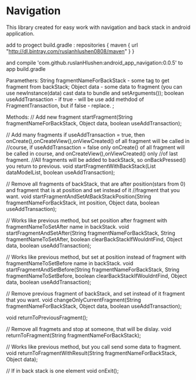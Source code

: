 # Navigation

This library created for easy work with navigation and back stack in android application.

add to progect build.gradle :
repositories {
        maven {
            url "http://dl.bintray.com/ruslanhlushen0808/maven"
        }
    }
    
and compile 'com.github.ruslanHlushen:android_app_navigation:0.0.5'   to  app build.gradle


Paramethers:
String fragmentNameForBackStack - some tag to get fragment from backStack; 
Object data - some data to fragment (you can use newInstance(data) cast data to bundle and setArguments()); 
boolean useAddTransaction - if true - will be use add methdod of FragmentTransaction, but if false - replace. ;

Methods:
// Add new fragment
startFragment(String fragmentNameForBackStack, Object data, boolean useAddTransaction);

// Add many fragments if useAddTransaction = true, then onCreate(),onCreateView(),onViewCreated() of all fragment will be called in //course, if useAddTransaction = false only onCreate() of all fragment will be called in course, and onCreateView(),onViewCreated() only //of last fragment.
//All fragments will be added to backStack, so onBackPressed() you return to previous.
void startFragmentWithBackStack(List<DataModel> dataModelList, boolean useAddTransaction);

// Remove all fragments of backStack, that are after position(stars from 0) and fragment that is at position and set instead of it //fragment that you want.
void startFragmentAndSetAtBackStackPosition(String fragmentNameForBackStack, int position, Object data, boolean useAddTransaction);

// Works like previous method, but set position after fragment with fragmentNameToSetAfter name in backStack.
void startFragmentAndSetAfter(String fragmentNameForBackStack,
                                  String fragmentNameToSetAfter,
                                  boolean clearBackStackIfWouldntFind,
                                  Object data,
                                  boolean useAddTransaction);
                                  
// Works like previous method, but set at position instead of fragment with fragmentNameToSetBefore name in backStack.
void startFragmentAndSetBefore(String fragmentNameForBackStack,
                                   String fragmentNameToSetBefore,
                                   boolean clearBackStackIfWouldntFind,
                                   Object data,
                                   boolean useAddTransaction);

// Remove previous fragment of backStack, and set instead of it fragment that you want.
void changeOnlyCurrentFragment(String fragmentNameForBackStack, Object data, boolean useAddTransaction);

void returnToPreviousFragment();

// Remove all fragmets and stop at someone, that will be dislay.
void returnToFragment(String fragmentNameForBackStack);

// Works like previous method, but you call send some data to fragment.
void returnToFragmentWithResult(String fragmentNameForBackStack, Object data);

// If in back stack is one element
void onExit();
